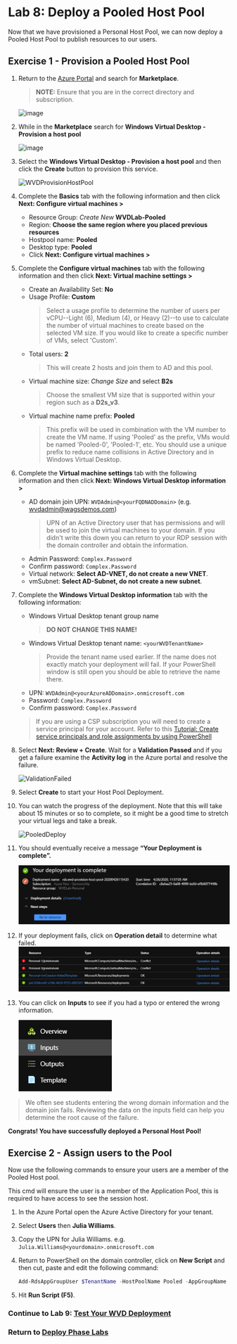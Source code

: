 # Lab 8: Deploy a Pooled Host Pool

Now that we have provisioned a Personal Host Pool, we can now deploy a Pooled Host Pool to publish resources to our users.

## Exercise 1 - Provision a Pooled Host Pool

1. Return to the [Azure Portal](https://portal.azure.com) and search for **Marketplace**.  
    > **NOTE:** Ensure that you are in the correct directory and subscription.

    ![image](../attachments/4e91cf3c29be44f486c9b7428235071c.png)

2. While in the **Marketplace** search for **Windows Virtual Desktop - Provision a host pool**

    ![image](../attachments/8be16b1ed7e18681ce7554cf8c13bf57.png)

3. Select the **Windows Virtual Desktop - Provision a host pool** and then click the **Create** button to provision this service.

    ![WVDProvisionHostPool](../attachments/WVDProvisionHostPool.PNG)

4. Complete the **Basics** tab with the following information and then click **Next: Configure virtual machines >**
    * Resource Group: *Create New* **WVDLab-Pooled**
    * Region: **Choose the same region where you placed previous resources**
    * Hostpool name: **Pooled**
    * Desktop type: **Pooled**
    * Click **Next: Configure virtual machines >**
5. Complete the **Configure virtual machines** tab with the following information and then click **Next: Virtual machine settings >**
    * Create an Availability Set: **No**
    * Usage Profile: **Custom**
        > Select a usage profile to determine the number of users per vCPU--Light (6), Medium (4), or Heavy (2)--to use to calculate the number of virtual machines to create based on the selected VM size. If you would like to create a specific number of VMs, select 'Custom'.
    * Total users: **2**
        >This will create 2 hosts and join them to AD and this pool.
    * Virtual machine size: *Change Size* and select **B2s**
        >Choose the smallest VM size that is supported within your region such as a **D2s_v3**.
    * Virtual machine name prefix: **Pooled**
        >This prefix will be used in combination with the VM number to create the VM name. If using 'Pooled' as the prefix, VMs would be named 'Pooled-0', 'Pooled-1', etc. You should use a unique prefix to reduce name collisions in Active Directory and in Windows Virtual Desktop.

6. Complete the **Virtual machine settings** tab with the following information and then click **Next: Windows Virtual Desktop information >**
    * AD domain join UPN: `WVDAdmin@<yourFQDNADDomain>` (e.g. wvdadmin@wagsdemos.com)
        >UPN of an Active Directory user that has permissions and will be used to join the virtual machines to your domain.  If you didn't write this down you can return to your RDP session with the domain controller and obtain the information.
    * Admin Password: `Complex.Password`
    * Confirm password: `Complex.Password`
    * Virtual network: **Select AD-VNET, do not create a new VNET**.
    * vmSubnet: **Select AD-Subnet, do not create a new subnet**.

7. Complete the **Windows Virtual Desktop information** tab with the following information:
    * Windows Virtual Desktop tenant group name
        >**DO NOT CHANGE THIS NAME!**
    * Windows Virtual Desktop tenant name:   `<yourWVDTenantName>`
        >Provide the tenant name used earlier. If the name does not exactly match your deployment will fail.  If your PowerShell window is still open you should be able to retrieve the name there.
    * UPN: `WVDAdmin@<yourAzureADDomain>.onmicrosoft.com`
    * Password: `Complex.Password`
    * Confirm password: `Complex.Password`

    > If you are using a CSP subscription you will need to create a service principal for your account.  Refer to this [Tutorial: Create service principals and role assignments by using PowerShell](https://docs.microsoft.com/en-us/azure/virtual-desktop/create-service-principal-role-powershell)

8. Select **Next: Review + Create**. Wait for a **Validation Passed** and if you get a failure examine the **Activity log** in the Azure portal and resolve the failure.

   ![ValidationFailed](../attachments/ValidationFailed.PNG)

9. Select **Create** to start your Host Pool Deployment.

10. You can watch the progress of the deployment.  Note that this will take about 15 minutes or so to complete, so it might be a good time to stretch your virtual legs and take a break.

    ![PooledDeploy](../attachments/PooledDeploy.PNG)
11. You should eventually receive a message **“Your Deployment is complete”.**

    ![PersonalPoolDeployed](../attachments/PersonalPoolDeployed.PNG)

12. If your deployment fails, click on **Operation detail** to determine what failed.
    ![DomainJoinFailed](../attachments/DomainJoinFailed.PNG)

13. You can click on **Inputs** to see if you had a typo or entered the wrong information.

    ![Inputs](../attachments/Inputs.PNG)

>We often see students entering the wrong domain information and the domain join fails.  Reviewing the data on the inputs field can help you determine the root cause of the failure.

**Congrats! You have successfully deployed a Personal Host Pool!**

## Exercise 2 - Assign users to the Pool

Now use the following commands to ensure your users are a member of the Pooled Host pool.

This cmd will ensure the user is a member of the Application Pool, this is required to have access to see the session host.

1. In the Azure Portal open the Azure Active Directory for your tenant.
2. Select **Users** then **Julia Williams**.
3. Copy the UPN for Julia Williams.  e.g. `Julia.Williams@<yourdomain>.onmicrosoft.com`
4. Return to PowerShell on the domain controller, click on **New Script** and then cut, paste and edit the following command:

    ```Powershell
    Add-RdsAppGroupUser $TenantName -HostPoolName Pooled -AppGroupName "Desktop Application Group" -UserPrincipalName Julia.Williams@<yourdomain>.onmicrosoft.com
    ```

5. Hit **Run Script (F5)**.

### Continue to Lab 9: [Test Your WVD Deployment](Deploy-Lab09-Test-WVD-Deployment.md)

### Return to [Deploy Phase Labs](deploy.md)
